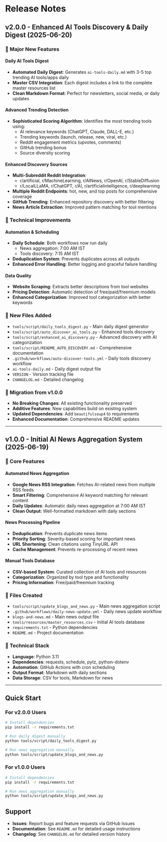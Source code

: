 # Release Notes

## v2.0.0 - Enhanced AI Tools Discovery & Daily Digest (2025-06-20)

### 🚀 Major New Features

#### Daily AI Tools Digest
- **Automated Daily Digest**: Generates `ai-tools-daily.md` with 3-5 top trending AI tools/apps daily
- **Master CSV Integration**: Each digest includes a link to the complete master resources list
- **Clean Markdown Format**: Perfect for newsletters, social media, or daily updates

#### Advanced Trending Detection
- **Sophisticated Scoring Algorithm**: Identifies the most trending tools using:
  - AI relevance keywords (ChatGPT, Claude, DALL-E, etc.)
  - Trending keywords (launch, release, new, viral, etc.)
  - Reddit engagement metrics (upvotes, comments)
  - GitHub trending bonus
  - Source diversity scoring

#### Enhanced Discovery Sources
- **Multi-Subreddit Reddit Integration**: 
  - r/artificial, r/MachineLearning, r/AINews, r/OpenAI, r/StableDiffusion
  - r/LocalLLaMA, r/ChatGPT, r/AI, r/artificialintelligence, r/deeplearning
- **Multiple Reddit Endpoints**: hot, new, and top posts for comprehensive coverage
- **GitHub Trending**: Enhanced repository discovery with better filtering
- **News Article Extraction**: Improved pattern matching for tool mentions

### 🔧 Technical Improvements

#### Automation & Scheduling
- **Daily Schedule**: Both workflows now run daily
  - News aggregation: 7:00 AM IST
  - Tools discovery: 7:15 AM IST
- **Deduplication System**: Prevents duplicates across all outputs
- **Enhanced Error Handling**: Better logging and graceful failure handling

#### Data Quality
- **Website Scraping**: Extracts better descriptions from tool websites
- **Pricing Detection**: Automatic detection of free/paid/freemium models
- **Enhanced Categorization**: Improved tool categorization with better keywords

### 📁 New Files Added
- `tools/script/daily_tools_digest.py` - Main daily digest generator
- `tools/script/auto_discover_ai_tools.py` - Enhanced tools discovery
- `tools/script/enhanced_ai_discovery.py` - Advanced discovery with AI categorization
- `tools/script/README_AUTO_DISCOVERY.md` - Comprehensive documentation
- `.github/workflows/auto-discover-tools.yml` - Daily tools discovery workflow
- `ai-tools-daily.md` - Daily digest output file
- `VERSION` - Version tracking file
- `CHANGELOG.md` - Detailed changelog

### 🔄 Migration from v1.0.0
- **No Breaking Changes**: All existing functionality preserved
- **Additive Features**: New capabilities build on existing system
- **Updated Dependencies**: Add `beautifulsoup4` to requirements
- **Enhanced Documentation**: Comprehensive README updates

---

## v1.0.0 - Initial AI News Aggregation System (2025-06-19)

### 🎯 Core Features

#### Automated News Aggregation
- **Google News RSS Integration**: Fetches AI-related news from multiple RSS feeds
- **Smart Filtering**: Comprehensive AI keyword matching for relevant content
- **Daily Updates**: Automatic daily news aggregation at 7:00 AM IST
- **Clean Output**: Well-formatted markdown with daily sections

#### News Processing Pipeline
- **Deduplication**: Prevents duplicate news items
- **Priority Sorting**: Severity-based scoring for important news
- **URL Shortening**: Clean citations using TinyURL API
- **Cache Management**: Prevents re-processing of recent news

#### Manual Tools Database
- **CSV-based System**: Curated collection of AI tools and resources
- **Categorization**: Organized by tool type and functionality
- **Pricing Information**: Free/paid/freemium tracking

### 📁 Files Created
- `tools/script/update_blogs_and_news.py` - Main news aggregation script
- `.github/workflows/daily-news-update.yml` - Daily news update workflow
- `blogs-and-news.md` - Main news output file
- `tools/resources/master_resources.csv` - Initial AI tools database
- `requirements.txt` - Python dependencies
- `README.md` - Project documentation

### 🔧 Technical Stack
- **Language**: Python 3.11
- **Dependencies**: requests, schedule, pytz, python-dotenv
- **Automation**: GitHub Actions with cron scheduling
- **Output Format**: Markdown with daily sections
- **Data Storage**: CSV for tools, Markdown for news

---

## Quick Start

### For v2.0.0 Users
```bash
# Install dependencies
pip install -r requirements.txt

# Run daily digest manually
python tools/script/daily_tools_digest.py

# Run news aggregation manually
python tools/script/update_blogs_and_news.py
```

### For v1.0.0 Users
```bash
# Install dependencies
pip install -r requirements.txt

# Run news aggregation manually
python tools/script/update_blogs_and_news.py
```

## Support

- **Issues**: Report bugs and feature requests via GitHub Issues
- **Documentation**: See `README.md` for detailed usage instructions
- **Changelog**: See `CHANGELOG.md` for detailed version history 